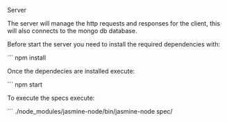 Server

The server will manage the http requests and responses for the client, this will also connects to the mongo db database.


Before start the server you need to install the required dependencies with:


´´´ npm install

Once the dependecies are installed execute:

´´´ npm start

To execute the specs execute:

´´´ ./node_modules/jasmine-node/bin/jasmine-node spec/<specFile>

